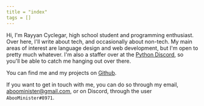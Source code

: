 ```yaml
---
title = "index"
tags = []
---
```


Hi, I'm Rayyan Cyclegar, high school student and programming enthusiast. Over here, I'll write about tech, and occasionally about non-tech. My main areas of interest are language design and web development, but I'm open to pretty much whatever. I'm also a staffer over at the [Python Discord](https://discord.gg/python), so you'll be able to catch me hanging out over there.

You can find me and my projects on [Github](https://github.com/AbooMinister25).

If you want to get in touch with me, you can do so through my email, [aboominister@gmail.com](mailto:aboominister@gmail.com), or on Discord, through the user `AbooMinister#8971`.
